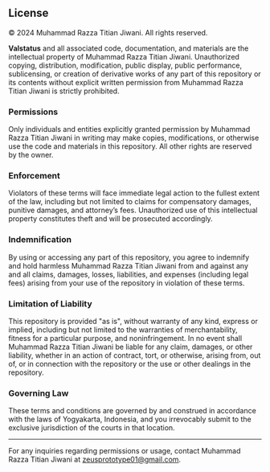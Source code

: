 ## License

© 2024 Muhammad Razza Titian Jiwani. All rights reserved.

**Valstatus** and all associated code, documentation, and materials are the intellectual property of Muhammad Razza Titian Jiwani. Unauthorized copying, distribution, modification, public display, public performance, sublicensing, or creation of derivative works of any part of this repository or its contents without explicit written permission from Muhammad Razza Titian Jiwani is strictly prohibited.

### Permissions

Only individuals and entities explicitly granted permission by Muhammad Razza Titian Jiwani in writing may make copies, modifications, or otherwise use the code and materials in this repository. All other rights are reserved by the owner.

### Enforcement

Violators of these terms will face immediate legal action to the fullest extent of the law, including but not limited to claims for compensatory damages, punitive damages, and attorney’s fees. Unauthorized use of this intellectual property constitutes theft and will be prosecuted accordingly. 

### Indemnification

By using or accessing any part of this repository, you agree to indemnify and hold harmless Muhammad Razza Titian Jiwani from and against any and all claims, damages, losses, liabilities, and expenses (including legal fees) arising from your use of the repository in violation of these terms.

### Limitation of Liability

This repository is provided "as is", without warranty of any kind, express or implied, including but not limited to the warranties of merchantability, fitness for a particular purpose, and noninfringement. In no event shall Muhammad Razza Titian Jiwani be liable for any claim, damages, or other liability, whether in an action of contract, tort, or otherwise, arising from, out of, or in connection with the repository or the use or other dealings in the repository.

### Governing Law

These terms and conditions are governed by and construed in accordance with the laws of Yogyakarta, Indonesia, and you irrevocably submit to the exclusive jurisdiction of the courts in that location.

---

For any inquiries regarding permissions or usage, contact Muhammad Razza Titian Jiwani at zeusprototype01@gmail.com.
